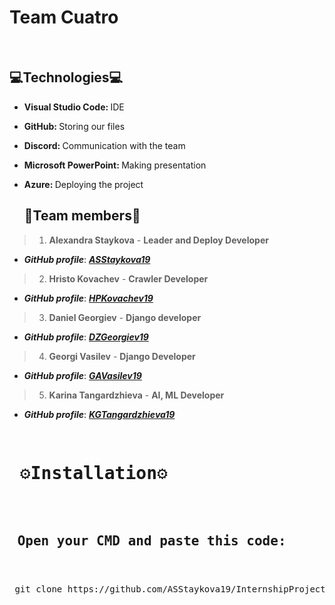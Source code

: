 # Team Cuatro
<br>

   ## 💻Technologies💻	
- <b> Visual Studio Code: </b>  IDE
- <b> GitHub: </b>  Storing our files
- <b> Discord: </b>  Communication with the team
- <b> Microsoft PowerPoint: </b>  Making presentation
- <b> Azure: </b>  Deploying the project
 
  ## 👥Team members👥    
> 1. **Alexandra Staykova** - **Leader and Deploy Developer**    
   - ***GitHub profile***: [***ASStaykova19***](https://github.com/ASStaykova19)    
 
> 2. **Hristo Kovachev** - **Crawler Developer**    
   - ***GitHub profile***: [***HPKovachev19***](https://github.com/HPKovachev19)    
 
> 3. **Daniel Georgiev** - **Django developer**    
   - ***GitHub profile***: [***DZGeorgiev19***](https://github.com/DZGeorgiev19)    
 
> 4. **Georgi Vasilev** - **Django Developer**    
   - ***GitHub profile***: [***GAVasilev19***](https://github.com/GAVasilev19)

> 5. **Karina Tangardzhieva** - **AI, ML Developer**    
   - ***GitHub profile***: [***KGTangardzhieva19***](https://github.com/KGTangardzhieva19)



   <pre>
   <h1> ⚙️Installation⚙️ </h1>
   <h2> Open your <b>CMD</b> and paste this code:
   </h2>
 git clone https://github.com/ASStaykova19/InternshipProject-TeamCuatro
   </pre>
